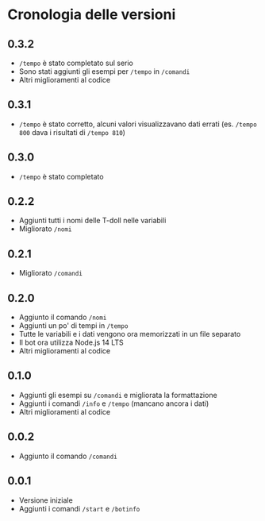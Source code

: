 # Cronologia delle versioni

## 0.3.2
- `/tempo` è stato completato sul serio
- Sono stati aggiunti gli esempi per `/tempo` in `/comandi`
- Altri miglioramenti al codice

## 0.3.1
- `/tempo` è stato corretto, alcuni valori visualizzavano dati errati (es. `/tempo 800` dava i risultati di `/tempo 810`)

## 0.3.0
- `/tempo` è stato completato

## 0.2.2
- Aggiunti tutti i nomi delle T-doll nelle variabili
- Migliorato `/nomi`

## 0.2.1
- Migliorato `/comandi`

## 0.2.0
- Aggiunto il comando `/nomi`
- Aggiunti un po' di tempi in `/tempo`
- Tutte le variabili e i dati vengono ora memorizzati in un file separato
- Il bot ora utilizza Node.js 14 LTS
- Altri miglioramenti al codice

## 0.1.0
- Aggiunti gli esempi su `/comandi` e migliorata la formattazione
- Aggiunti i comandi `/info` e `/tempo` (mancano ancora i dati)
- Altri miglioramenti al codice

## 0.0.2
- Aggiunto il comando `/comandi`

## 0.0.1
- Versione iniziale
- Aggiunti i comandi `/start` e `/botinfo`